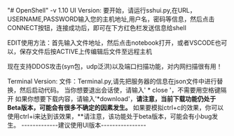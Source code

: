"# OpenShell" 
-v 1.10
UI Version:
要开始，请运行sshui.py,在URL，USERNAME,PASSWORD输入您的主机地址,用户名，密码等信息，然后点击CONNECT按钮，连接成功后，即可在下方红色栏发送信息给shell

EDIT使用方法：首先输入文件地址，然后点击notebook打开，或者VSCODE也可以，保存文件后按ACTIVE上传编辑后文件至远程主机

现在支持DDOS攻击(syn包，udp泛洪)以及端口扫描功能，对内网扫描很有用！

Terminal Version:
文件：Terminal.py,请先把服务器的信息在json文件中进行替换，然后启动代码。 当你想要退出会话使，请输入' * close '，不需要用空格键隔开 如果你想要下载内容，请输入'*download'，**请注意，当前下载功能仍处于Beta版本，可能会有很多不确定的因素发生。** 如果要模拟ctrl+c的效果，你可以使用ctrl+i来达到该效果，**请注意，该功能处于beta版本，可能会有小bug发生。
-------------建议使用UI版本----------------
